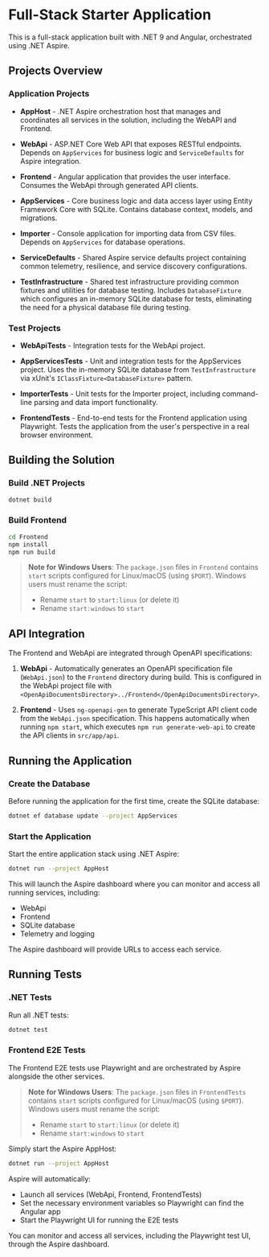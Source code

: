 # Full-Stack Starter Application

This is a full-stack application built with .NET 9 and Angular, orchestrated using .NET Aspire.

## Projects Overview

### Application Projects

- **AppHost** - .NET Aspire orchestration host that manages and coordinates all services in the solution, including the WebAPI and Frontend.

- **WebApi** - ASP.NET Core Web API that exposes RESTful endpoints. Depends on `AppServices` for business logic and `ServiceDefaults` for Aspire integration.

- **Frontend** - Angular application that provides the user interface. Consumes the WebApi through generated API clients.

- **AppServices** - Core business logic and data access layer using Entity Framework Core with SQLite. Contains database context, models, and migrations.

- **Importer** - Console application for importing data from CSV files. Depends on `AppServices` for database operations.

- **ServiceDefaults** - Shared Aspire service defaults project containing common telemetry, resilience, and service discovery configurations.

- **TestInfrastructure** - Shared test infrastructure providing common fixtures and utilities for database testing. Includes `DatabaseFixture` which configures an in-memory SQLite database for tests, eliminating the need for a physical database file during testing.

### Test Projects

- **WebApiTests** - Integration tests for the WebApi project.

- **AppServicesTests** - Unit and integration tests for the AppServices project. Uses the in-memory SQLite database from `TestInfrastructure` via xUnit's `IClassFixture<DatabaseFixture>` pattern.

- **ImporterTests** - Unit tests for the Importer project, including command-line parsing and data import functionality.

- **FrontendTests** - End-to-end tests for the Frontend application using Playwright. Tests the application from the user's perspective in a real browser environment.

## Building the Solution

### Build .NET Projects

```bash
dotnet build
```

### Build Frontend

```bash
cd Frontend
npm install
npm run build
```

> **Note for Windows Users**: The `package.json` files in `Frontend` contains `start` scripts configured for Linux/macOS (using `$PORT`). Windows users must rename the script:
> - Rename `start` to `start:linux` (or delete it)
> - Rename `start:windows` to `start`

## API Integration

The Frontend and WebApi are integrated through OpenAPI specifications:

1. **WebApi** - Automatically generates an OpenAPI specification file (`WebApi.json`) to the `Frontend` directory during build. This is configured in the WebApi project file with `<OpenApiDocumentsDirectory>../Frontend</OpenApiDocumentsDirectory>`.

2. **Frontend** - Uses `ng-openapi-gen` to generate TypeScript API client code from the `WebApi.json` specification. This happens automatically when running `npm start`, which executes `npm run generate-web-api` to create the API clients in `src/app/api`.

## Running the Application

### Create the Database

Before running the application for the first time, create the SQLite database:

```bash
dotnet ef database update --project AppServices
```

### Start the Application

Start the entire application stack using .NET Aspire:

```bash
dotnet run --project AppHost
```

This will launch the Aspire dashboard where you can monitor and access all running services, including:
- WebApi
- Frontend
- SQLite database
- Telemetry and logging

The Aspire dashboard will provide URLs to access each service.

## Running Tests

### .NET Tests

Run all .NET tests:

```bash
dotnet test
```

### Frontend E2E Tests

The Frontend E2E tests use Playwright and are orchestrated by Aspire alongside the other services.

> **Note for Windows Users**: The `package.json` files in `FrontendTests` contains `start` scripts configured for Linux/macOS (using `$PORT`). Windows users must rename the script:
> - Rename `start` to `start:linux` (or delete it)
> - Rename `start:windows` to `start`

Simply start the Aspire AppHost:

```bash
dotnet run --project AppHost
```

Aspire will automatically:
- Launch all services (WebApi, Frontend, FrontendTests)
- Set the necessary environment variables so Playwright can find the Angular app
- Start the Playwright UI for running the E2E tests

You can monitor and access all services, including the Playwright test UI, through the Aspire dashboard.
